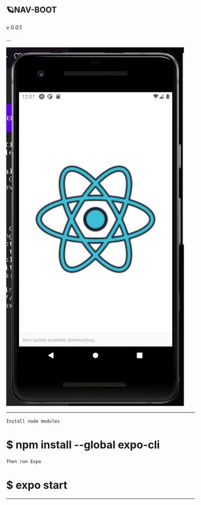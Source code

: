## 🪐NAV-BOOT

v 0.0.1

...

![Image of Screen](/assets/image/screen-v1.PNG)

------

    Install node modules

#  $ npm install --global expo-cli

    Then run Expo

#  $ expo start

------
